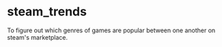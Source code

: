 # steam_trends
To figure out which genres of games are popular between one another on steam's marketplace.
